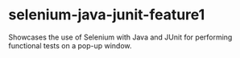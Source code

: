 # selenium-java-junit-feature1
Showcases the use of Selenium with Java and JUnit for performing functional tests on a pop-up window.
